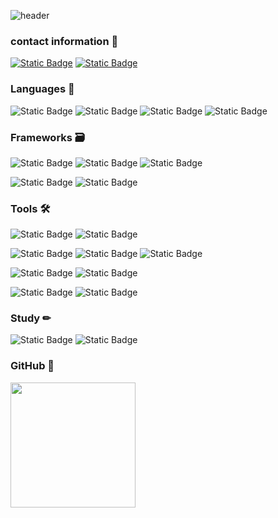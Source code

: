 
![header](https://capsule-render.vercel.app/api?type=waving&color=gradient&height=120&section=footer&animation=fadeIn&text=HeeSeon's%20Github📚&fontAlign=70&fontSize=50&&fontColor=373737)



<h3>contact information 📮</h3>
<span> 
<a href="mailto:heeseon7789@gmail.com"><img alt="Static Badge" src="https://img.shields.io/badge/heeseon7789@gmail.com-%23EA4335?style=flat&logo=gmail&logoColor=white&link=heeseon7789%40gmail.com"></a>
<a href="https://velog.io/@heeseon77" target=_"blank"><img alt="Static Badge" src="https://img.shields.io/badge/Velog-%2320C997?style=flat&logo=Velog&logoColor=white&link=https%3A%2F%2Fvelog.io%2F%40heeseon77%2Fposts"></a>
</span>
<p></p>


<h3>Languages 💬</h3>
<span>
<img alt="Static Badge" src="https://img.shields.io/badge/Python-%233776AB?style=flat&logo=python&logoColor=white">
<img alt="Static Badge" src="https://img.shields.io/badge/javascript-%23000000?style=flat&logo=javascript&logoColor=%23F7DF1E">
<img alt="Static Badge" src="https://img.shields.io/badge/HTML-%23E34F26?style=flat&logo=html5&logoColor=white">
<img alt="Static Badge" src="https://img.shields.io/badge/CSS3-%231572B6?style=flat&logo=css3&logoColor=white">
</span>
<p></p>

<h3>Frameworks 🗃</h3>
<span>
<img alt="Static Badge" src="https://img.shields.io/badge/React-%23000000?style=flat&logo=react&logoColor=%2361DAFB">
<img alt="Static Badge" src="https://img.shields.io/badge/pycharm-%23000000?style=flat&logo=pycharm&logoColor=white">
<img alt="Static Badge" src="https://img.shields.io/badge/Django-%23092E20?style=flat&logo=django&logoColor=white">
<p></p>
<img alt="Static Badge" src="https://img.shields.io/badge/Flask-%23000000?style=flat&logo=flask&logoColor=white">
<img alt="Static Badge" src="https://img.shields.io/badge/OpenCV-%235C3EE8?style=flat&logo=opencv&logoColor=white">
</span>
<p></p>


<h3>Tools 🛠</h3>
<span>
<img alt="Static Badge" src="https://img.shields.io/badge/MySQL-%234479A1?style=flat&logo=mysql&logoColor=white">
<img alt="Static Badge" src="https://img.shields.io/badge/ORACLE-%23F80000?style=flat&logo=oracle&logoColor=white">
<p></p>
<img alt="Static Badge" src="https://img.shields.io/badge/POSTMAN-%23FF6C37?style=flat&logo=postman&logoColor=white">
<img alt="Static Badge" src="https://img.shields.io/badge/VSCode-%230854C1?style=flat&logoColor=white">
<img alt="Static Badge" src="https://img.shields.io/badge/Colab-%23F9AB00?style=flat&logo=googlecolab&logoColor=white">
<p></p>
<img alt="Static Badge" src="https://img.shields.io/badge/AdobePhotoshop-%2331A8FF?style=flat&logo=adobephotoshop&logoColor=white">
<img alt="Static Badge" src="https://img.shields.io/badge/figma-%23F24E1E?style=flat&logo=figma&logoColor=white">
<p></p>
<img alt="Static Badge" src="https://img.shields.io/badge/Github-%23181717?style=flat&logo=github&logoColor=white">
<img alt="Static Badge" src="https://img.shields.io/badge/NOTION-%23000000?style=flat&logo=notion&logoColor=white">
</span>
<p></p>



<h3>Study ✏</h3>
<span>
<img alt="Static Badge" src="https://img.shields.io/badge/JAVA-%23FF7800?style=flat&logo=java&logoColor=white">
<img alt="Static Badge" src="https://img.shields.io/badge/SPRING-%236DB33F?style=flat&logo=spring&logoColor=white">
</span>

<h3>GitHub 💾</h3> 
<img height=200 src="https://github-readme-stats.vercel.app/api/top-langs/?username=heeseon1&exclude_repo=heeseon1.github.io&layout=compact&theme=radical&card_width=300px" />

<!--
**heeseon1/heeseon1** is a ✨ _special_ ✨ repository because its `README.md` (this file) appears on your GitHub profile.

Here are some ideas to get you started:

- 🔭 I’m currently working on ...
- 🌱 I’m currently learning ...
- 👯 I’m looking to collaborate on ...
- 🤔 I’m looking for help with ...
- 💬 Ask me about ...
- 📫 How to reach me: ...
- 😄 Pronouns: ...
- ⚡ Fun fact: ...
-->
